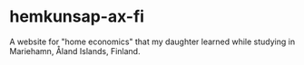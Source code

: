 # hemkunsap-ax-fi
A website for "home economics" that my daughter learned while studying in Mariehamn, Åland Islands, Finland.

